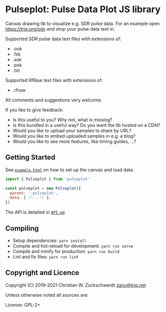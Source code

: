 # Pulseplot: Pulse Data Plot JS library

Canvas drawing lib to visualize e.g. SDR pulse data.
For an example open https://triq.org/pdv and drop your pulse data text in.

Supported SDR pulse data text files with extensions of:
- .ook
- .fsk
- .ask
- .psk
- .txt

Supported RfRaw text files with extensions of:
- .rfraw

All comments and suggestions very welcome.

If you like to give feedback:
- Is this useful to you? Why not, what is missing?
- Is this bundled in a useful way? Do you want the lib hosted on a CDN?
- Would you like to upload your samples to share by URL?
- Would you like to embed uploaded samples in e.g. a blog?
- Would you like to see more features, like timing guides, ...?

## Getting Started

See [`example.html`](lib/example.html) on how to set up the canvas and load data.

```js
import { Pulseplot } from 'pulseplot'

const pulseplot = new Pulseplot({
  parent: '.pulseplot',
  data: { /*...*/ },
})
```

The API is detailed in [`API.md`](API.md)

## Compiling

- Setup dependencies: `yarn install`
- Compile and hot-reload for development: `yarn run serve`
- Compile and minify for production: `yarn run build`
- Lint and fix files: `yarn run lint`

## Copyright and Licence

Copyright (C) 2019-2021 Christian W. Zuckschwerdt <zany@triq.net>

Unless otherwise noted all sources are:

License: GPL-2+
